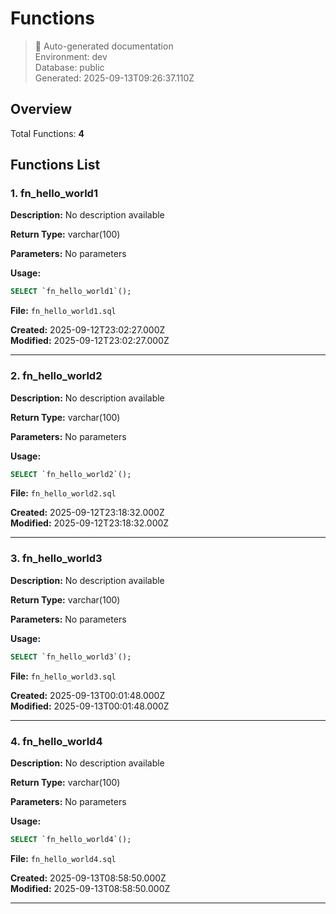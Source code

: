 # Functions

> 🤖 Auto-generated documentation  
> Environment: dev  
> Database: public  
> Generated: 2025-09-13T09:26:37.110Z

## Overview

Total Functions: **4**

## Functions List

### 1. fn_hello_world1

**Description:** No description available

**Return Type:** varchar(100)

**Parameters:**
No parameters

**Usage:**
```sql
SELECT `fn_hello_world1`();
```

**File:** `fn_hello_world1.sql`

**Created:** 2025-09-12T23:02:27.000Z  
**Modified:** 2025-09-12T23:02:27.000Z

---

### 2. fn_hello_world2

**Description:** No description available

**Return Type:** varchar(100)

**Parameters:**
No parameters

**Usage:**
```sql
SELECT `fn_hello_world2`();
```

**File:** `fn_hello_world2.sql`

**Created:** 2025-09-12T23:18:32.000Z  
**Modified:** 2025-09-12T23:18:32.000Z

---

### 3. fn_hello_world3

**Description:** No description available

**Return Type:** varchar(100)

**Parameters:**
No parameters

**Usage:**
```sql
SELECT `fn_hello_world3`();
```

**File:** `fn_hello_world3.sql`

**Created:** 2025-09-13T00:01:48.000Z  
**Modified:** 2025-09-13T00:01:48.000Z

---

### 4. fn_hello_world4

**Description:** No description available

**Return Type:** varchar(100)

**Parameters:**
No parameters

**Usage:**
```sql
SELECT `fn_hello_world4`();
```

**File:** `fn_hello_world4.sql`

**Created:** 2025-09-13T08:58:50.000Z  
**Modified:** 2025-09-13T08:58:50.000Z

---

